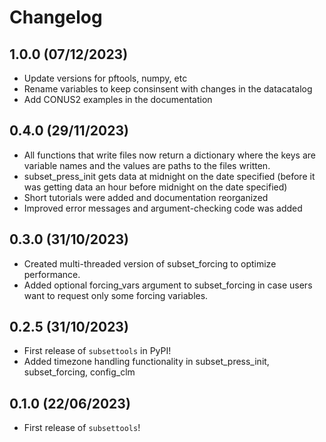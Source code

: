# Changelog

<!--next-version-placeholder-->

## 1.0.0 (07/12/2023)
- Update versions for pftools, numpy, etc
- Rename variables to keep consinsent with changes in the datacatalog
-  Add CONUS2 examples in the documentation

## 0.4.0 (29/11/2023)
- All functions that write files now return a dictionary where the keys are variable names and the values are paths to the files written.
- subset_press_init gets data at midnight on the date specified (before it was getting data an hour before midnight on the date specified)
- Short tutorials were added and documentation reorganized
- Improved error messages and argument-checking code was added

## 0.3.0 (31/10/2023)

- Created multi-threaded version of subset_forcing to optimize performance.
- Added optional forcing_vars argument to subset_forcing in case users want to request only some forcing variables.

## 0.2.5 (31/10/2023)

- First release of `subsettools` in PyPI!
- Added timezone handling functionality in subset_press_init, subset_forcing, config_clm

## 0.1.0 (22/06/2023)

- First release of `subsettools`!
